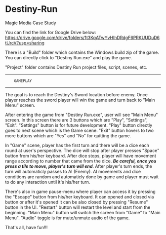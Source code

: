 # Destiny-Run
Magic Media Case Study

You can find the link for Google Drive below:
https://drive.google.com/drive/folders/1t3KqATwYvHIhDRdgF6PRKUUDuD6tUrcV?usp=sharing

There is a "Build" folder which contains the Windows build zip of the game. You can directly click to "Destiny Run.exe" and play the game.

"Project" folder contains Destiny Run project files, script, scenes, etc.

------------------------
        GAMEPLAY
------------------------

The goal is to reach the Destiny's Sword location before enemy. Once player reaches the sword player will win the game and turn back to "Main Menu" screen.

After entering the game from "Destiny Run.exe", user will see "Main Menu" screen. In this screen there are 3 buttons which are "Play", "Settings", "Exit". "Settings" button is for future development. "Play" button directly goes to next scene which is the Game scene. "Exit" button hovers to two more buttons which are "Yes" and "No" for quitting the game.

In "Game" scene, player has the first turn and there will be a dice each round at user's perspective. The dice will stop after player presses "Space" button from his/her keyboard. After dice stops, player will have movement range according to number that came from the dice. ***Be careful, once you press a tile to move, player's turn will end***. After player's turn ends, the turn will automaticly passes to AI (Enemy). AI movements and dice conditions are random and automaticly done by game and player must wait to do any interaction until it's his/her turn. 

There's also in game pause-menu where player can access it by pressing the "Escape" button from his/her keyboard. It can opened and closed via button or after it's opened it can be also closed by pressing "Resume" button in the UI. "Restart" button will restart the level and start from the beginning. "Main Menu" button will switch the screen from "Game" to "Main Menu". "Audio" toggle is for mute/unmute audio of the game.

That's all, have fun!!!

